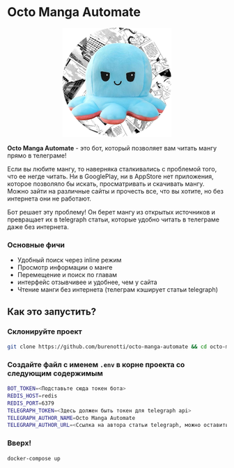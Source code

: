 # Octo Manga Automate


<p align="center">
  <img src="README/imgs/logo.png">
</p>

<b>Octo Manga Automate</b> - это бот, который позволяет вам читать мангу прямо в телеграме!

Если вы любите мангу, то наверняка сталкивались с проблемой того, что ее негде читать.
Ни в GooglePlay, ни в AppStore нет приложения, которое позволяло бы искать, просматривать и скачивать мангу.
Можно зайти на различные сайты и прочесть все, что вы хотите, но без интернета они не работают.

Бот решает эту проблему! Он берет мангу из открытых источников и превращает их в telegraph статьи,
которые удобно читать в телеграме даже без интернета.

### Основные фичи
- Удобный поиск через inline режим
- Просмотр информации о манге
- Перемещение и поиск по главам
- интерфейс отзывчивее и удобнее, чем у сайта
- Чтение манги без интернета (телеграм кэширует статьи telegraph)


## Как это запустить?

### Склонируйте проект

```bash
git clone https://github.com/burenotti/octo-manga-automate && cd octo-manga-automate
```

### Создайте файл с именем `.env` в корне проекта со следующим содержимым

```bash
BOT_TOKEN=<Подставьте сюда токен бота>
REDIS_HOST=redis
REDIS_PORT=6379
TELEGRAPH_TOKEN=<Здесь должен быть токен для telegraph api>
TELEGRAPH_AUTHOR_NAME=Octo Manga Automate
TELEGRAPH_AUTHOR_URL=<Ссылка на автора статьи telegraph, можно оставить пустой>
```

### Вверх!

```bash
docker-compose up
```
